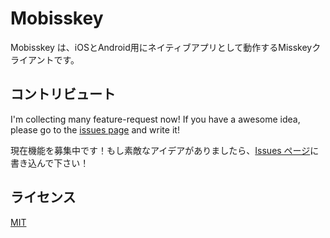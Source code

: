 # Mobisskey

Mobisskey は、iOSとAndroid用にネイティブアプリとして動作するMisskeyクライアントです。

## コントリビュート

I'm collecting many feature-request now! If you have a awesome idea, please go to the [issues page](https://github.com/Xeltica/Mobisskey/issues) and write it!

現在機能を募集中です！もし素敵なアイデアがありましたら、[Issues ページ](https://github.com/Xeltica/Mobisskey/issues)に書き込んで下さい！

## ライセンス

[MIT](LICENSE)

